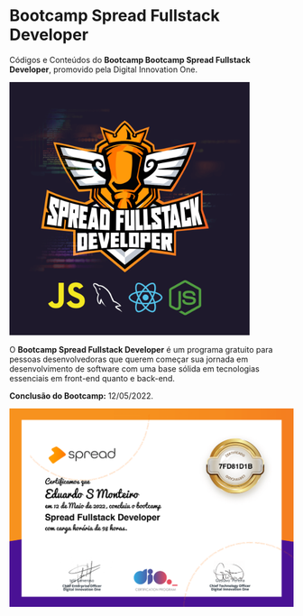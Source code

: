 # Bootcamp Spread Fullstack Developer
Códigos e Conteúdos do **Bootcamp Bootcamp Spread Fullstack Developer**, promovido pela Digital Innovation One.

![Spread Fullstack Developer](/assets/spread-fullstack-developer.png)



O **Bootcamp Spread Fullstack Developer** é um programa gratuito para pessoas desenvolvedoras que querem começar sua jornada em desenvolvimento de software com uma base sólida em tecnologias essenciais em front-end quanto e back-end.

**Conclusão do Bootcamp:** 12/05/2022.

![Certificado de Conclusão](./certificados/certificado-bootcamp-spread-fullstack.png)


